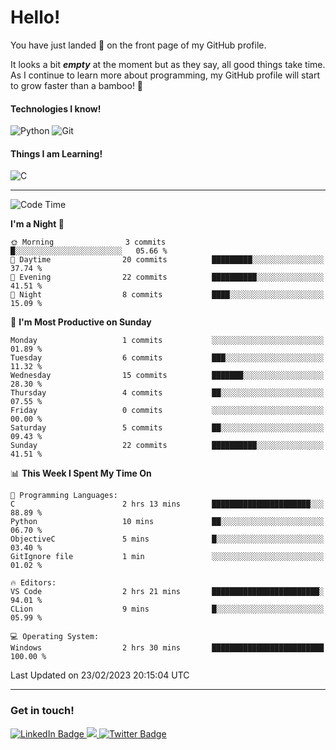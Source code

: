 # Hello!

You have just landed 🛬 on the front page of my GitHub profile.

It looks a bit ***empty*** at the moment but as they say, all good things take time. As I continue to learn more about programming, my GitHub profile will start to grow faster than a bamboo! 🎍 

#### Technologies I know!

![Python](https://img.shields.io/badge/python-3670A0?style=for-the-badge&logo=python&logoColor=ffdd54)
![Git](https://img.shields.io/badge/git-%23F05033.svg?style=for-the-badge&logo=git&logoColor=white)

#### Things I am Learning!

![C](https://img.shields.io/badge/c-%2300599C.svg?style=for-the-badge&logo=c&logoColor=white)

<hr size="2" noshade="0">

<!--START_SECTION:waka-->
![Code Time](http://img.shields.io/badge/Code%20Time-18%20hrs%2031%20mins-blue)

**I'm a Night 🦉** 

```text
🌞 Morning                3 commits           █░░░░░░░░░░░░░░░░░░░░░░░░   05.66 % 
🌆 Daytime                20 commits          █████████░░░░░░░░░░░░░░░░   37.74 % 
🌃 Evening                22 commits          ██████████░░░░░░░░░░░░░░░   41.51 % 
🌙 Night                  8 commits           ████░░░░░░░░░░░░░░░░░░░░░   15.09 % 
```
📅 **I'm Most Productive on Sunday** 

```text
Monday                   1 commits           ░░░░░░░░░░░░░░░░░░░░░░░░░   01.89 % 
Tuesday                  6 commits           ███░░░░░░░░░░░░░░░░░░░░░░   11.32 % 
Wednesday                15 commits          ███████░░░░░░░░░░░░░░░░░░   28.30 % 
Thursday                 4 commits           ██░░░░░░░░░░░░░░░░░░░░░░░   07.55 % 
Friday                   0 commits           ░░░░░░░░░░░░░░░░░░░░░░░░░   00.00 % 
Saturday                 5 commits           ██░░░░░░░░░░░░░░░░░░░░░░░   09.43 % 
Sunday                   22 commits          ██████████░░░░░░░░░░░░░░░   41.51 % 
```


📊 **This Week I Spent My Time On** 

```text
💬 Programming Languages: 
C                        2 hrs 13 mins       ██████████████████████░░░   88.89 % 
Python                   10 mins             ██░░░░░░░░░░░░░░░░░░░░░░░   06.70 % 
ObjectiveC               5 mins              █░░░░░░░░░░░░░░░░░░░░░░░░   03.40 % 
GitIgnore file           1 min               ░░░░░░░░░░░░░░░░░░░░░░░░░   01.02 % 

🔥 Editors: 
VS Code                  2 hrs 21 mins       ████████████████████████░   94.01 % 
CLion                    9 mins              █░░░░░░░░░░░░░░░░░░░░░░░░   05.99 % 

💻 Operating System: 
Windows                  2 hrs 30 mins       █████████████████████████   100.00 % 
```


 Last Updated on 23/02/2023 20:15:04 UTC
<!--END_SECTION:waka-->

<hr size="2" noshade="0">

### Get in touch!

<div id="badges">
  <a href="https://www.linkedin.com/in/amritansh-sharma-7a4251245/">
    <img src="https://img.shields.io/badge/LinkedIn-blue?style=for-the-badge&logo=linkedin&logoColor=white" alt="LinkedIn Badge"/>
  </a>
  <a href="https://www.instagram.com/drowsycoder/">
    <img src="https://img.shields.io/badge/Instagram-%23E4405F.svg?style=for-the-badge&logo=Instagram&logoColor=white"/>
  </a>
  <a href="https://twitter.com/DrowsyCoder">
    <img src="https://img.shields.io/badge/Twitter-blue?style=for-the-badge&logo=twitter&logoColor=white" alt="Twitter Badge"/>
  </a>
</div>
